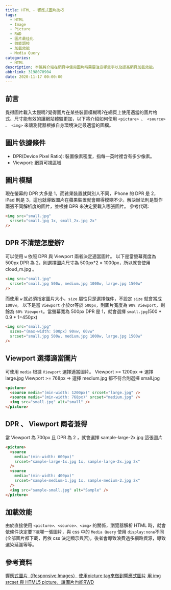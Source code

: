 ```yaml
---
title: HTML - 響應式圖片技巧
tags:
  - HTML
  - Image
  - Picture
  - RWD
  - 圖片最佳化
  - 效能調校
  - 加載效能
  - Media Query
categories:
  - HTML
description: 本篇將介紹在網頁中使用圖片時需要注意哪些事以及提高網頁加載效能。
abbrlink: 3198070904
date: 2020-11-17 00:00:00
---
```

## 前言
覺得圖片載入太慢嗎?覺得圖片在某些裝置模糊嗎?在網頁上使用適當的圖片格式、尺寸能有效的讓網站體驗更加，以下將介紹如何使用 `<picture> 、 <source> 、 <img>` 來讓瀏覽器根據自身環境決定最適當的圖檔。

## 圖片依據條件
* DPR(Device Pixel Ratio): 裝置像素密度，指每一英吋裡含有多少像素。
* Viewport: 網頁可視區域

## 圖片模糊
現在螢幕的 DPR 大多是 1，而貧果裝置就與別人不同，iPhone 的 DPR 是 2，iPad 則是 3，這也就導致圖片在蘋果裝置就會顯得模糊不少。解決辦法則是製作兩張不同解析度的圖片，並根據 DPR 來決定要載入哪張圖片。
參考代碼:
``` HTML
<img src="small.jpg"
  srcset="small.jpg 1x, small_2x.jpg 2x"
/>
```

## DPR 不清楚怎麼辦?
可以使用 `w` 依照 DPR 與 Viewport 兩者決定適當圖片。
以下是當螢幕寬度為 500px DPR 為 2，則選擇圖片尺寸為 500px*2 = 1000px，所以就會使用 cloud_m.jpg 。
``` HTML
<img src="small.jpg"
  srcset="small.jpg 500w, medium.jpg 1000w, large.jpg 1500w"
/>
```
而使用 `w` 就必須指定圖片大小，`size` 屬性只是選擇條件，不設定 `size` 就會當成 `100vw`。
以下是當 `Viewport` 小於or等於 `500px`，則圖片寬度為 `90% Viewport`，剩餘為 `60% Viewport`。當螢幕寬為 500px DPR 是 1，就會選擇 `small.jpg`(500 * 0.9 * 1=450px)
``` HTML
<img src="small.jpg"
  sizes="(max-width: 500px) 90vw, 60vw"
  srcset="small.jpg 500w, medium.jpg 1000w, large.jpg 1500w"
/>
```

## Viewport 選擇適當圖片
可使用 `media` 根據 `Viewport` 選擇適當圖片。
Viewport >= 1200px => 選擇 large.jpg
Viewport >= 768px => 選擇 medium.jpg
都不符合則選擇 small.jpg
``` HTML
<picture>
  <source media="(min-width: 1200px)" srcset="large.jpg" />
  <source media="(min-width: 768px)" srcset="medium.jpg" />
  <img src="small.jpg" alt="small" />
</picture>
```

## DPR 、 Viewport 兩者兼得
當 Viewport 為 700px 且 DPR 為 2 ，就會選擇 sample-large-2x.jpg 這張圖片
``` HTML
<picture>
  <source
    media="(min-width: 600px)"
    srcset="sample-large-1x.jpg 1x, sample-large-2x.jpg 2x"
  />
  <source
    media="(min-width: 400px)"
    srcset="sample-medium-1.jpg 1x, sample-medium-2.jpg 2x"
  />
  <img src="sample-small.jpg" alt="Sample" />
</picture>
```
## 加載效能
由於直接使用 `<picture>、<source>、<img>` 的關係，瀏覽器解析 HTML 時，就會依條件決定要`下載`哪一張圖片，與 css 中的 `Media Query` 使用 `display:none`不同(全部圖片都下載，再依 css 決定顯示與否)，後者會導致浪費過多網路資源，導致選染延遲等等。

## 參考資料
[響應式圖片（Responsive Images）](https://cythilya.github.io/2018/08/24/responsive-images/)
[使用picture tag來做到響應式圖片](https://hamisme.blogspot.com/2019/11/html5-picture-tag.html)
[用 img srcset 與 HTML5 picture，讓圖片也能RWD](https://shubo.io/responsive-image/#img-srcset-%E5%B1%AC%E6%80%A7)